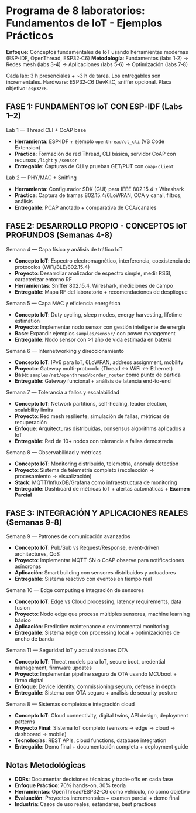 # Programa de 8 laboratorios: Fundamentos de IoT - Ejemplos Prácticos

**Enfoque**: Conceptos fundamentales de IoT usando herramientas modernas (ESP-IDF, OpenThread, ESP32‑C6)
**Metodología**: Fundamentos (labs 1‑2) → Redes mesh (labs 3‑4) → Aplicaciones (labs 5‑6) → Optimización (labs 7‑8)

Cada lab: 3 h presenciales + ~3 h de tarea. Los entregables son incrementales.
Hardware: ESP32‑C6 DevKitC, sniffer opcional. Placa objetivo: `esp32c6`.

## FASE 1: FUNDAMENTOS IoT CON ESP‑IDF (Labs 1–2)

Lab 1 — Thread CLI + CoAP base  
- **Herramienta**: ESP‑IDF + ejemplo `openthread/ot_cli` (VS Code Extension)  
- **Práctica**: Formación de red Thread, CLI básica, servidor CoAP con recursos `/light` y `/sensor`  
- **Entregable**: Capturas de CLI y pruebas GET/PUT con `coap-client`

Lab 2 — PHY/MAC + Sniffing  
- **Herramienta**: Configurador SDK (GUI) para IEEE 802.15.4 + Wireshark  
- **Práctica**: Captura de tramas 802.15.4/6LoWPAN, CCA y canal, filtros, análisis  
- **Entregable**: PCAP anotado + comparativa de CCA/canales
## FASE 2: DESARROLLO PROPIO - CONCEPTOS IoT PROFUNDOS (Semanas 4-8)

Semana 4 — Capa física y análisis de tráfico IoT
- **Concepto IoT**: Espectro electromagnético, interferencia, coexistencia de protocolos (WiFi/BLE/802.15.4)
- **Proyecto**: Desarrollar analizador de espectro simple, medir RSSI, caracterizar entorno RF
- **Herramientas**: Sniffer 802.15.4, Wireshark, mediciones de campo
- **Entregable**: Mapa RF del laboratorio + recomendaciones de despliegue

Semana 5 — Capa MAC y eficiencia energética
- **Concepto IoT**: Duty cycling, sleep modes, energy harvesting, lifetime estimation
- **Proyecto**: Implementar nodo sensor con gestión inteligente de energía
- **Base**: Expandir ejemplos `samples/sensor/` con power management
- **Entregable**: Nodo sensor con >1 año de vida estimada en batería

Semana 6 — Internetworking y direccionamiento
- **Concepto IoT**: IPv6 para IoT, 6LoWPAN, address assignment, mobility
- **Proyecto**: Gateway multi-protocolo (Thread ↔ WiFi ↔ Ethernet)  
- **Base**: `samples/net/openthread/border_router` como punto de partida
- **Entregable**: Gateway funcional + análisis de latencia end-to-end

Semana 7 — Tolerancia a fallos y escalabilidad
- **Concepto IoT**: Network partitions, self-healing, leader election, scalability limits
- **Proyecto**: Red mesh resiliente, simulación de fallas, métricas de recuperación
- **Enfoque**: Arquitecturas distribuidas, consensus algorithms aplicados a IoT
- **Entregable**: Red de 10+ nodos con tolerancia a fallas demostrada

Semana 8 — Observabilidad y métricas
- **Concepto IoT**: Monitoring distribuido, telemetría, anomaly detection
- **Proyecto**: Sistema de telemetría completo (recolección → procesamiento → visualización)
- **Stack**: MQTT/InfluxDB/Grafana como infraestructura de monitoring
- **Entregable**: Dashboard de métricas IoT + alertas automáticas + **Examen Parcial**

## FASE 3: INTEGRACIÓN Y APLICACIONES REALES (Semanas 9-8)

Semana 9 — Patrones de comunicación avanzados
- **Concepto IoT**: Pub/Sub vs Request/Response, event-driven architectures, QoS
- **Proyecto**: Implementar MQTT-SN o CoAP observe para notificaciones asíncronas
- **Aplicación**: Smart building con sensores distribuidos y actuadores
- **Entregable**: Sistema reactivo con eventos en tiempo real

Semana 10 — Edge computing e integración de sensores
- **Concepto IoT**: Edge vs Cloud processing, latency requirements, data fusion
- **Proyecto**: Nodo edge que procesa múltiples sensores, machine learning básico
- **Aplicación**: Predictive maintenance o environmental monitoring  
- **Entregable**: Sistema edge con processing local + optimizaciones de ancho de banda

Semana 11 — Seguridad IoT y actualizaciones OTA
- **Concepto IoT**: Threat models para IoT, secure boot, credential management, firmware updates
- **Proyecto**: Implementar pipeline seguro de OTA usando MCUboot + firma digital
- **Enfoque**: Device identity, commissioning seguro, defense in depth
- **Entregable**: Sistema con OTA seguro + análisis de security posture

Semana 8 — Sistemas completos e integración cloud
- **Concepto IoT**: Cloud connectivity, digital twins, API design, deployment patterns
- **Proyecto Final**: Sistema IoT completo (sensors → edge → cloud → dashboard → mobile)
- **Tecnologías**: REST APIs, cloud functions, database integration
- **Entregable**: Demo final + documentación completa + deployment guide

## Notas Metodológicas
- **DDRs**: Documentar decisiones técnicas y trade-offs en cada fase
- **Enfoque Práctico**: 70% hands-on, 30% teoría  
- **Herramientas**: OpenThread/ESP32‑C6 como vehículo, no como objetivo
- **Evaluación**: Proyectos incrementales + examen parcial + demo final
- **Industria**: Casos de uso reales, estándares, best practices
